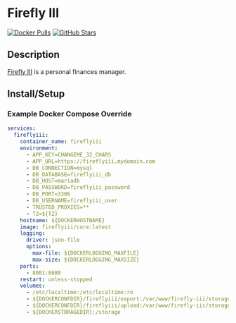 # Firefly III

[![Docker Pulls](https://img.shields.io/docker/pulls/jc5x/firefly-iii?style=flat-square&color=607D8B&label=docker%20pulls&logo=docker)](https://hub.docker.com/r/jc5x/firefly-iii)
[![GitHub Stars](https://img.shields.io/github/stars/firefly-iii/docker?style=flat-square&color=607D8B&label=github%20stars&logo=github)](https://github.com/firefly-iii/docker)

## Description

[Firefly III](https://github.com/firefly-iii/firefly-iii) is a personal finances manager.

## Install/Setup

### Example Docker Compose Override

```yaml
services:
  fireflyiii:
    container_name: fireflyiii
    environment:
      - APP_KEY=CHANGEME_32_CHARS
      - APP_URL=https://fireflyiii.mydomain.com
      - DB_CONNECTION=mysql
      - DB_DATABASE=fireflyiii_db
      - DB_HOST=mariadb
      - DB_PASSWORD=fireflyiii_password
      - DB_PORT=3306
      - DB_USERNAME=fireflyiii_user
      - TRUSTED_PROXIES=**
      - TZ=${TZ}
    hostname: ${DOCKERHOSTNAME}
    image: fireflyiii/core:latest
    logging:
      driver: json-file
      options:
        max-file: ${DOCKERLOGGING_MAXFILE}
        max-size: ${DOCKERLOGGING_MAXSIZE}
    ports:
      - 8001:8080
    restart: unless-stopped
    volumes:
      - /etc/localtime:/etc/localtime:ro
      - ${DOCKERCONFDIR}/fireflyiii/export:/var/www/firefly-iii/storage/export
      - ${DOCKERCONFDIR}/fireflyiii/upload:/var/www/firefly-iii/storage/upload
      - ${DOCKERSTORAGEDIR}:/storage
```
